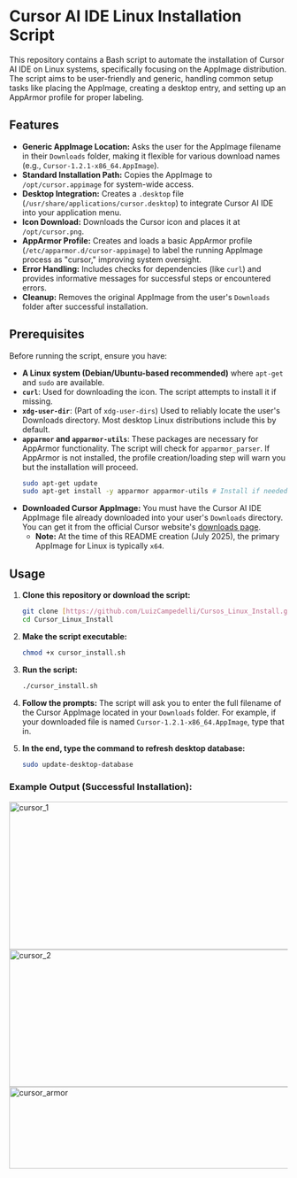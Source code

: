 # Cursor AI IDE Linux Installation Script

This repository contains a Bash script to automate the installation of Cursor AI IDE on Linux systems, specifically focusing on the AppImage distribution. The script aims to be user-friendly and generic, handling common setup tasks like placing the AppImage, creating a desktop entry, and setting up an AppArmor profile for proper labeling.

## Features

* **Generic AppImage Location:** Asks the user for the AppImage filename in their `Downloads` folder, making it flexible for various download names (e.g., `Cursor-1.2.1-x86_64.AppImage`).
* **Standard Installation Path:** Copies the AppImage to `/opt/cursor.appimage` for system-wide access.
* **Desktop Integration:** Creates a `.desktop` file (`/usr/share/applications/cursor.desktop`) to integrate Cursor AI IDE into your application menu.
* **Icon Download:** Downloads the Cursor icon and places it at `/opt/cursor.png`.
* **AppArmor Profile:** Creates and loads a basic AppArmor profile (`/etc/apparmor.d/cursor-appimage`) to label the running AppImage process as "cursor," improving system oversight.
* **Error Handling:** Includes checks for dependencies (like `curl`) and provides informative messages for successful steps or encountered errors.
* **Cleanup:** Removes the original AppImage from the user's `Downloads` folder after successful installation.

## Prerequisites

Before running the script, ensure you have:

* **A Linux system (Debian/Ubuntu-based recommended)** where `apt-get` and `sudo` are available.
* **`curl`**: Used for downloading the icon. The script attempts to install it if missing.
* **`xdg-user-dir`**: (Part of `xdg-user-dirs`) Used to reliably locate the user's Downloads directory. Most desktop Linux distributions include this by default.
* **`apparmor` and `apparmor-utils`**: These packages are necessary for AppArmor functionality. The script will check for `apparmor_parser`. If AppArmor is not installed, the profile creation/loading step will warn you but the installation will proceed.
    ```bash
    sudo apt-get update
    sudo apt-get install -y apparmor apparmor-utils # Install if needed
    ```
* **Downloaded Cursor AppImage:** You must have the Cursor AI IDE AppImage file already downloaded into your user's `Downloads` directory. You can get it from the official Cursor website's [downloads page](https://cursor.com/downloads).
    * **Note:** At the time of this README creation (July 2025), the primary AppImage for Linux is typically `x64`.

## Usage

1.  **Clone this repository or download the script:**

    ```bash
    git clone [https://github.com/LuizCampedelli/Cursos_Linux_Install.git](https://github.com/LuizCampedelli/Cursos_Linux_Install.git)
    cd Cursor_Linux_Install
    ```

2.  **Make the script executable:**

    ```bash
    chmod +x cursor_install.sh
    ```

3.  **Run the script:**

    ```bash
    ./cursor_install.sh
    ```

4.  **Follow the prompts:** The script will ask you to enter the full filename of the Cursor AppImage located in your `Downloads` folder. For example, if your downloaded file is named `Cursor-1.2.1-x86_64.AppImage`, type that in.

5. **In the end, type the command to refresh desktop database:**
    
    ```bash
    sudo update-desktop-database
    ```

### Example Output (Successful Installation):

<img width="1457" height="267" alt="cursor_1" src="https://github.com/user-attachments/assets/66f29c53-9e36-44aa-a4d7-7b7754a012eb" />


<img width="789" height="248" alt="cursor_2" src="https://github.com/user-attachments/assets/63b07e5f-ecc3-4e26-8c73-c46842f7eb4b" />


<img width="900" height="148" alt="cursor_armor" src="https://github.com/user-attachments/assets/99f873d3-06cf-4e34-8352-89f921515d4f" />


